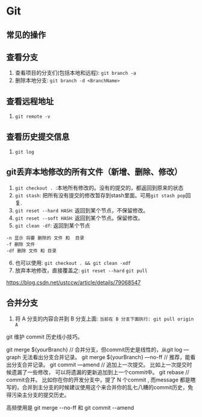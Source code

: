 # Git

##  常见的操作

## 查看分支
1. 查看项目的分支们(包括本地和远程): `git branch -a `
2. 删除本地分支: `git branch -d <BranchName>`

## 查看远程地址
1. `git remote -v`

## 查看历史提交信息
1. `git log`

## git丢弃本地修改的所有文件（新增、删除、修改）
1. `git checkout . `:本地所有修改的。没有的提交的，都返回到原来的状态
2. `git stash`: 把所有没有提交的修改暂存到stash里面。可用`git stash pop`回复.
3. `git reset --hard HASH`: 返回到某个节点，不保留修改。
4. `git reset --soft HASH`: 返回到某个节点。保留修改。
5. `git clean -df`: 返回到某个节点
```
-n 显示 将要 删除的 文件 和  目录
-f 删除 文件
-df 删除 文件 和 目录
```
6. 也可以使用: `git checkout . && git clean -xdf`
7. 放弃本地修改，直接覆盖之: `git reset --hard`  `git pull`

https://blog.csdn.net/ustccw/article/details/79068547

## 合并分支
1.  将 A 分支的内容合并到 B 分支上面: `当前在 B 分支下面执行: git pull origin A`


git 维护 commit 历史线小技巧。

git merge ${yourBranch}   // 合并分支，但commit历史是线性的，从git log —graph 无法看出分支合并记录。
git merge ${yourBranch}  —no-ff   // 推荐，能看出分支合并记录。
git commit —amend    // 追加上一次提交。 比如上一次提交时候遗漏了一些修改， 可以将遗漏的更新追加到上一个commit中。
git rebase    // commit合并。 比如你在你的开发分支中，提了 N 个commit , 而message 都是瞎写的，合并到主分支的时候建议使用这个来合并你的乱七八糟的commit历史，免得污染主分支的提交历史。


高频使用是 git merge --no-ff 和 git commit --amend




